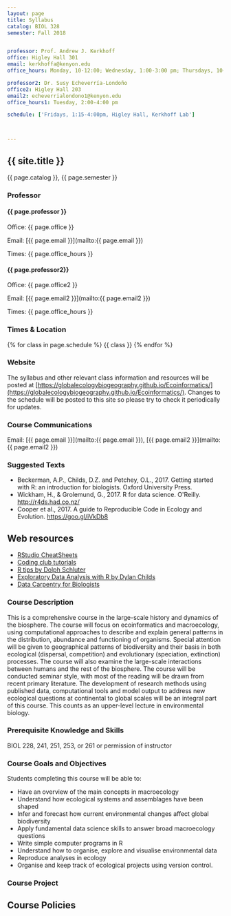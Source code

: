 ```yaml
---
layout: page
title: Syllabus
catalog: BIOL 328
semester: Fall 2018


professor: Prof. Andrew J. Kerkhoff
office: Higley Hall 301
email: kerkhoffa@kenyon.edu
office_hours: Monday, 10-12:00; Wednesday, 1:00-3:00 pm; Thursdays, 10-11 am.  

professor2: Dr. Susy Echeverría-Londoño
office2: Higley Hall 203
email2: echeverrialondono1@kenyon.edu
office_hours1: Tuesday, 2:00-4:00 pm

schedule: ['Fridays, 1:15-4:00pm, Higley Hall, Kerkhoff Lab']



---
```


## {{ site.title }}

{{ page.catalog }}, {{ page.semester }}

### Professor

#### {{ page.professor }}

Office: {{ page.office }}

Email:
[{{ page.email }}](mailto:{{ page.email }})

Times: {{ page.office_hours }}


#### {{ page.professor2}}

Office: {{ page.office2 }}

Email:
[{{ page.email2 }}](mailto:{{ page.email2 }})

Times: {{ page.office_hours }}


### Times & Location

{% for class in page.schedule %}
  {{ class }}
{% endfor %}


### Website

The syllabus and other relevant class information and resources will be posted
at [https://globalecologybiogeography.github.io/Ecoinformatics/](https://globalecologybiogeography.github.io/Ecoinformatics/).
Changes to the schedule will be posted to this site so please try to check it
periodically for updates.


### Course Communications

Email: [{{ page.email }}](mailto:{{ page.email }}), [{{ page.email2 }}](mailto:{{ page.email2 }})


### Suggested Texts

* Beckerman, A.P., Childs, D.Z. and Petchey, O.L., 2017. Getting started with R: an introduction for biologists. Oxford University Press.
* Wickham, H., & Grolemund, G., 2017. R for data science. O'Reilly. http://r4ds.had.co.nz/
* Cooper et al., 2017. A guide to Reproducible Code in Ecology and Evolution. https://goo.gl/iVkDb8


## Web resources

* [RStudio CheatSheets](https://www.rstudio.com/resources/cheatsheets/)
* [Coding club tutorials](https://ourcodingclub.github.io/tutorials/)
* [R tips by Dolph Schluter](https://www.zoology.ubc.ca/~schluter/R/)
* [Exploratory Data Analysis with R by Dylan Childs](http://dzchilds.github.io/aps-data-analysis-L1/)
* [Data Carpentry for Biologists](http://www.datacarpentry.org/semester-biology/)


### Course Description

This is a comprehensive course in the large-scale history and dynamics of the biosphere. The course will focus on ecoinformatics and macroecology, using computational approaches to describe and explain general patterns in the distribution, abundance and functioning of organisms. Special attention will be given to geographical patterns of biodiversity and their basis in both ecological (dispersal, competition) and evolutionary (speciation, extinction) processes. The course will also examine the large-scale interactions between humans and the rest of the biosphere. The course will be conducted seminar style, with most of the reading will be drawn from recent primary literature. The development of research methods using published data, computational tools and model output to address new ecological questions at continental to global scales will be an integral part of this course. This counts as an upper-level lecture in environmental biology.


### Prerequisite Knowledge and Skills

BIOL 228, 241, 251, 253, or 261 or permission of instructor


### Course Goals and Objectives

Students completing this course will be able to:

* Have an overview of the main concepts in macroecology
* Understand how ecological systems and assemblages have been shaped
* Infer and forecast how current environmental changes affect global biodiversity
* Apply fundamental data science skills to answer broad macroecology questions
* Write simple computer programs in R
* Understand how to organise, explore and visualise environmental data
* Reproduce analyses in ecology
* Organise and keep track of ecological projects using version control.  


### Course Project

## Course Policies
